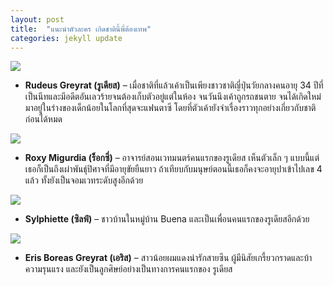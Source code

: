 ```yaml
---
layout: post
title:  "แนะนำตัวละคร เกิดชาตินี้พี่ต้องเทพ"
categories: jekyll update
---
```


<img src="https://www.beartai.com/wp-content/uploads/2021/05/Tensei02-724x1024-1.jpg">

- **Rudeus Greyrat  (รูเดียส)** – เมื่อชาติที่แล้วเค้าเป็นเพียงชาวชาติญี่ปุ่นวัยกลางคนอายุ 34 ปีที่เป็นนีทและมีอดีตอันเลวร้ายจนต้องเก็บตัวอยู่แต่ในห้อง จนวันนึงเค้าถูกรถชนตาย จนได้เกิดใหม่มาอยู่ในร่างของเด็กน้อยในโลกที่สุดจะแฟนตาซี โดยที่ตัวเค้ายังจำเรื่องราวทุกอย่างเกี่ยวกับชาติก่อนได้หมด

<img src="https://www.beartai.com/wp-content/uploads/2021/05/Tensei03-724x1024-1.jpg">

- **Roxy Migurdia (ร็อกซี่)** – อาจารย์สอนเวทมนตร์คนแรกของรูเดียส เห็นตัวเล็ก ๆ แบบนี้แต่เธอก็เป็นถึงเผ่าพันธุ์ปิศาจที่มีอายุขัยยืนยาว ถ้าเทียบกับมนุษย์ตอนนี้เธอก็คงจะอายุปาเข้าไปเลข 4 แล้ว ทั้งยังเป็นจอมเวทระดับสูงอีกด้วย

<img src="https://www.beartai.com/wp-content/uploads/2021/05/kvp57tfli6061-724x1024.jpg">

- **Sylphiette (ซิลฟ์)** – ชาวบ้านในหมู่บ้าน Buena และเป็นเพื่อนคนแรกของรูเดียสอีกด้วย

<img src="https://www.beartai.com/wp-content/uploads/2021/05/Tensei05-724x1024-1-724x1020.jpg">

- **Eris Boreas Greyrat (เอริส)** – สาวน้อยผมแดงน่ารักสายซึน ผู้มีนิสัยเกรี้ยวกราดและบ้าความรุนแรง และยังเป็นลูกศิษย์อย่างเป็นทางการคนแรกของ รูเดียส
